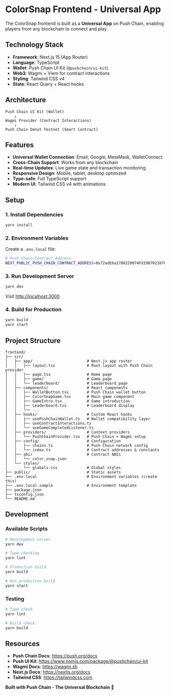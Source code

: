 # ColorSnap Frontend - Universal App

The ColorSnap frontend is built as a **Universal App** on Push Chain, enabling players from any blockchain to connect and play.

## Technology Stack

- **Framework**: Next.js 15 (App Router)
- **Language**: TypeScript
- **Wallet**: Push Chain UI Kit (`@pushchain/ui-kit`)
- **Web3**: Wagmi + Viem for contract interactions
- **Styling**: Tailwind CSS v4
- **State**: React Query + React hooks

## Architecture

```
Push Chain UI Kit (Wallet)
    ↓
Wagmi Provider (Contract Interactions)
    ↓
Push Chain Donut Testnet (Smart Contract)
```

## Features

- **Universal Wallet Connection**: Email, Google, MetaMask, WalletConnect
- **Cross-Chain Support**: Works from any blockchain
- **Real-time Updates**: Live game state and transaction monitoring
- **Responsive Design**: Mobile, tablet, desktop optimized
- **Type-safe**: Full TypeScript support
- **Modern UI**: Tailwind CSS v4 with animations

## Setup

### 1. Install Dependencies

```bash
yarn install
```

### 2. Environment Variables

Create a `.env.local` file:

```bash
# Push Chain Contract Address
NEXT_PUBLIC_PUSH_CHAIN_CONTRACT_ADDRESS=0x72adE6a1780220074Fd19870210706AbCb7589BF

```

### 3. Run Development Server

```bash
yarn dev
```

Visit [http://localhost:3000](http://localhost:3000)

### 4. Build for Production

```bash
yarn build
yarn start
```

## Project Structure

```
frontend/
├── src/
│   ├── app/                        # Next.js app router
│   │   ├── layout.tsx              # Root layout with Push Chain provider
│   │   ├── page.tsx                # Home page
│   │   ├── game/                   # Game page
│   │   └── leaderboard/            # Leaderboard page
│   ├── components/                 # React components
│   │   ├── WalletButton.tsx        # Push Chain wallet button
│   │   ├── ColorSnapGame.tsx       # Main game component
│   │   ├── GameIntro.tsx           # Game introduction
│   │   ├── Leaderboard.tsx         # Leaderboard display
│   │   └── ...
│   ├── hooks/                      # Custom React hooks
│   │   ├── usePushChainWallet.ts   # Wallet compatibility layer
│   │   ├── useContractInteractions.ts
│   │   └── useGameCompletedListener.ts
│   ├── providers/                  # Context providers
│   │   └── PushChainProvider.tsx   # Push Chain + Wagmi setup
│   ├── config/                     # Configuration
│   │   ├── chains.ts               # Push Chain network config
│   │   └── index.ts                # Contract addresses & constants
│   ├── abi/                        # Contract ABIs
│   │   └── color_snap.json
│   └── styles/
│       └── globals.css             # Global styles
├── public/                         # Static assets
├── .env.local                      # Environment variables (create this)
├── .env.local.sample               # Environment template
├── package.json
├── tsconfig.json
└── README.md
```

## Development

### Available Scripts

```bash
# Development server
yarn dev

# Type checking
yarn lint

# Production build
yarn build

# Run production build
yarn start
```


### Testing

```bash
# Type check
yarn lint

# Build check
yarn build
```

## Resources

- **Push Chain Docs**: https://push.org/docs
- **Push UI Kit**: https://www.npmjs.com/package/@pushchain/ui-kit
- **Wagmi Docs**: https://wagmi.sh
- **Next.js Docs**: https://nextjs.org/docs
- **Tailwind CSS**: https://tailwindcss.com

**Built with Push Chain - The Universal Blockchain** 🚀
